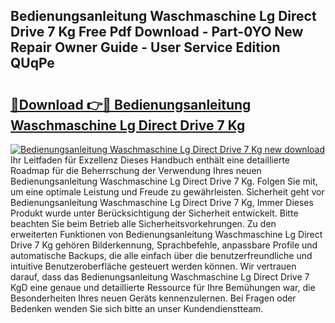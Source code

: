 ## Bedienungsanleitung Waschmaschine Lg Direct Drive 7 Kg Free Pdf Download - Part-0YO New Repair Owner Guide - User Service Edition QUqPe

# <h2><a href="http://df1oo3.blite.top/?on=Bedienungsanleitung+Waschmaschine+Lg+Direct+Drive+7+Kg">🔗Download 👉🔴 Bedienungsanleitung Waschmaschine Lg Direct Drive 7 Kg</a></h2>

[![Bedienungsanleitung Waschmaschine Lg Direct Drive 7 Kg new download](https://i.imgur.com/lujVjoI.png)](http://df1oo3.blite.top/?on=Bedienungsanleitung+Waschmaschine+Lg+Direct+Drive+7+Kg)
Ihr Leitfaden für Exzellenz Dieses Handbuch enthält eine detaillierte Roadmap für die Beherrschung der Verwendung Ihres neuen Bedienungsanleitung Waschmaschine Lg Direct Drive 7 Kg. Folgen Sie mit, um eine optimale Leistung und Freude zu gewährleisten. Sicherheit geht vor Bedienungsanleitung Waschmaschine Lg Direct Drive 7 Kg, Immer Dieses Produkt wurde unter Berücksichtigung der Sicherheit entwickelt. Bitte beachten Sie beim Betrieb alle Sicherheitsvorkehrungen. Zu den erweiterten Funktionen von Bedienungsanleitung Waschmaschine Lg Direct Drive 7 Kg gehören Bilderkennung, Sprachbefehle, anpassbare Profile und automatische Backups, die alle einfach über die benutzerfreundliche und intuitive Benutzeroberfläche gesteuert werden können. Wir vertrauen darauf, dass das Bedienungsanleitung Waschmaschine Lg Direct Drive 7 KgD eine genaue und detaillierte Ressource für Ihre Bemühungen war, die Besonderheiten Ihres neuen Geräts kennenzulernen. Bei Fragen oder Bedenken wenden Sie sich bitte an unser Kundendienstteam.
